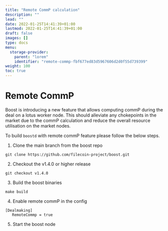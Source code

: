 ```yaml
---
title: "Remote CommP calculation"
description: ""
lead: ""
date: 2022-01-25T14:41:39+01:00
lastmod: 2022-01-25T14:41:39+01:00
draft: false
images: []
type: docs
menu:
  storage-provider:
    parent: "lorem"
    identifier: "remote-commp-fbf677ed83d5967606d2d0f55d739399"
weight: 100
toc: true
---
```

# Remote CommP

<!-- STEF Does this page need to explain what commP is better? and also does it really need to explain how to checkout and build boost?-->

Boost is introducing a new <!--STEF when? --> feature that allows computing commP during the deal on a lotus worker node. This should alleviate any chokepoints in the market due to the commP calculation and reduce the overall resource utilisation on the market nodes.

To build `boostd` with remote commP feature please follow the below steps.

1. Clone the main branch from the boost repo

```
git clone https://github.com/filecoin-project/boost.git
```

2. Checkout the v1.4.0 or higher release

```
git checkout v1.4.0
```

3. Build the boost binaries

```
make build
```

4. Enable remote commP in the config

```
[Dealmaking]
   RemoteCommp = true
```

5. Start the boost node
